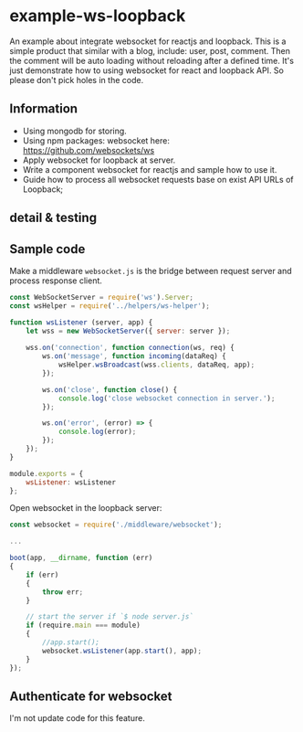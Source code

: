 # example-ws-loopback

An example about integrate websocket for reactjs and loopback.
This is a simple product that similar with a blog, include: user, post, comment. Then the comment will be auto loading without reloading after a defined time.
It's just demonstrate how to using websocket for react and loopback API. So please don't pick holes in the code.

## Information

- Using mongodb for storing.
- Using npm packages: websocket here: https://github.com/websockets/ws
- Apply websocket for loopback at server.
- Write a component websocket for reactjs and sample how to use it.
- Guide how to process all websocket requests base on exist API URLs of Loopback;

## detail & testing


## Sample code

Make a middleware `websocket.js` is the bridge between request server and process response client.

```js
const WebSocketServer = require('ws').Server;
const wsHelper = require('../helpers/ws-helper');

function wsListener (server, app) {
    let wss = new WebSocketServer({ server: server });
    
    wss.on('connection', function connection(ws, req) {
        ws.on('message', function incoming(dataReq) {
            wsHelper.wsBroadcast(wss.clients, dataReq, app);
        });

        ws.on('close', function close() {
            console.log('close websocket connection in server.');
        });

        ws.on('error', (error) => {
            console.log(error);
        });
    });
}

module.exports = {
    wsListener: wsListener
};
```

Open websocket in the loopback server:

```js
const websocket = require('./middleware/websocket');

...

boot(app, __dirname, function (err)
{
    if (err)
    {
        throw err;
    }

    // start the server if `$ node server.js`
    if (require.main === module)
    {
        //app.start();
        websocket.wsListener(app.start(), app);
    }
});
```

## Authenticate for websocket

I'm not update code for this feature.